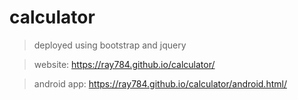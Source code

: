 # calculator

> deployed using bootstrap and jquery

> website: https://ray784.github.io/calculator/

> android app: https://ray784.github.io/calculator/android.html/
